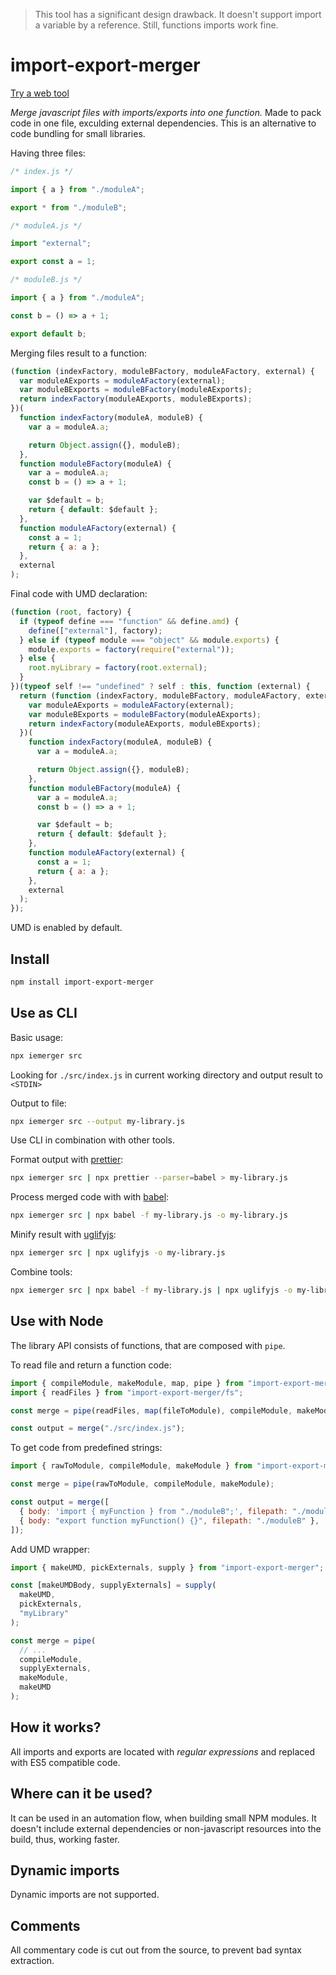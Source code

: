 > This tool has a significant design drawback. It doesn't support import a variable by a reference. Still, functions imports work fine.

# import-export-merger

[Try a web tool](https://ytiurin.github.io/import-export-merger/)

_Merge javascript files with imports/exports into one function._ Made to pack code in one file, exculding external dependencies. This is an alternative to code bundling for small libraries.

Having three files:

```javascript
/* index.js */

import { a } from "./moduleA";

export * from "./moduleB";
```

```javascript
/* moduleA.js */

import "external";

export const a = 1;
```

```javascript
/* moduleB.js */

import { a } from "./moduleA";

const b = () => a + 1;

export default b;
```

Merging files result to a function:

```javascript
(function (indexFactory, moduleBFactory, moduleAFactory, external) {
  var moduleAExports = moduleAFactory(external);
  var moduleBExports = moduleBFactory(moduleAExports);
  return indexFactory(moduleAExports, moduleBExports);
})(
  function indexFactory(moduleA, moduleB) {
    var a = moduleA.a;

    return Object.assign({}, moduleB);
  },
  function moduleBFactory(moduleA) {
    var a = moduleA.a;
    const b = () => a + 1;

    var $default = b;
    return { default: $default };
  },
  function moduleAFactory(external) {
    const a = 1;
    return { a: a };
  },
  external
);
```

Final code with UMD declaration:

```javascript
(function (root, factory) {
  if (typeof define === "function" && define.amd) {
    define(["external"], factory);
  } else if (typeof module === "object" && module.exports) {
    module.exports = factory(require("external"));
  } else {
    root.myLibrary = factory(root.external);
  }
})(typeof self !== "undefined" ? self : this, function (external) {
  return (function (indexFactory, moduleBFactory, moduleAFactory, external) {
    var moduleAExports = moduleAFactory(external);
    var moduleBExports = moduleBFactory(moduleAExports);
    return indexFactory(moduleAExports, moduleBExports);
  })(
    function indexFactory(moduleA, moduleB) {
      var a = moduleA.a;

      return Object.assign({}, moduleB);
    },
    function moduleBFactory(moduleA) {
      var a = moduleA.a;
      const b = () => a + 1;

      var $default = b;
      return { default: $default };
    },
    function moduleAFactory(external) {
      const a = 1;
      return { a: a };
    },
    external
  );
});
```

UMD is enabled by default.

## Install

```bash
npm install import-export-merger
```

## Use as CLI

Basic usage:

```bash
npx iemerger src
```

Looking for `./src/index.js` in current working directory and output result to `<STDIN>`

Output to file:

```bash
npx iemerger src --output my-library.js
```

Use CLI in combination with other tools.

Format output with [prettier](https://prettier.io/ "Opinionated Code Formatter"):

```bash
npx iemerger src | npx prettier --parser=babel > my-library.js
```

Process merged code with with [babel](https://babeljs.io/ "The compiler for next generation JavaScript"):

```bash
npx iemerger src | npx babel -f my-library.js -o my-library.js
```

Minify result with [uglifyjs](http://lisperator.net/uglifyjs/ "JavaScript parser, compressor, minifier written in JS"):

```bash
npx iemerger src | npx uglifyjs -o my-library.js
```

Combine tools:

```bash
npx iemerger src | npx babel -f my-library.js | npx uglifyjs -o my-library.js
```

## Use with Node

The library API consists of functions, that are composed with `pipe`.

To read file and return a function code:

```javascript
import { compileModule, makeModule, map, pipe } from "import-export-merger";
import { readFiles } from "import-export-merger/fs";

const merge = pipe(readFiles, map(fileToModule), compileModule, makeModule);

const output = merge("./src/index.js");
```

To get code from predefined strings:

```javascript
import { rawToModule, compileModule, makeModule } from "import-export-merger";

const merge = pipe(rawToModule, compileModule, makeModule);

const output = merge([
  { body: 'import { myFunction } from "./moduleB";', filepath: "./moduleA" },
  { body: "export function myFunction() {}", filepath: "./moduleB" },
]);
```

Add UMD wrapper:

```javascript
import { makeUMD, pickExternals, supply } from "import-export-merger";

const [makeUMDBody, supplyExternals] = supply(
  makeUMD,
  pickExternals,
  "myLibrary"
);

const merge = pipe(
  // ...
  compileModule,
  supplyExternals,
  makeModule,
  makeUMD
);
```

## How it works?

All imports and exports are located with _regular expressions_ and replaced with ES5 compatible code.

## Where can it be used?

It can be used in an automation flow, when building small NPM modules. It doesn't include external dependencies or non-javascript resources into the build, thus, working faster.

## Dynamic imports

Dynamic imports are not supported.

## Comments

All commentary code is cut out from the source, to prevent bad syntax extraction.
